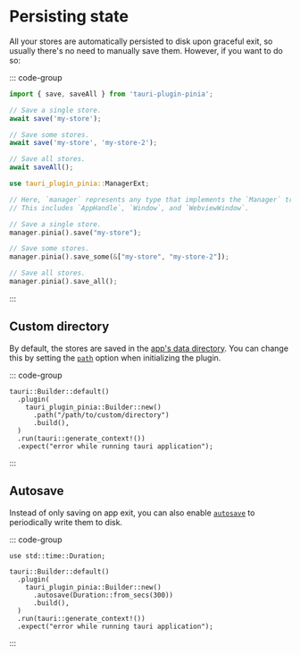 # Persisting state

All your stores are automatically persisted to disk upon graceful exit, so usually there's no need to manually save them. However, if you want to do so:

::: code-group

```ts [JavaScript]
import { save, saveAll } from 'tauri-plugin-pinia';

// Save a single store.
await save('my-store');

// Save some stores.
await save('my-store', 'my-store-2');

// Save all stores.
await saveAll();
```

```rust [Rust]
use tauri_plugin_pinia::ManagerExt;

// Here, `manager` represents any type that implements the `Manager` trait provided by Tauri.
// This includes `AppHandle`, `Window`, and `WebviewWindow`.

// Save a single store.
manager.pinia().save("my-store");

// Save some stores.
manager.pinia().save_some(&["my-store", "my-store-2"]);

// Save all stores.
manager.pinia().save_all();
```

:::

## Custom directory

By default, the stores are saved in the [app's data directory](https://docs.rs/tauri/latest/tauri/path/struct.PathResolver.html#method.app_data_dir). You can change this by setting the [`path`](https://docs.rs/tauri-plugin-pinia/latest/tauri_plugin_pinia/struct.Builder.html#method.path) option when initializing the plugin.

::: code-group

```rust{4} [src-tauri/src/main.rs]
tauri::Builder::default()
  .plugin(
    tauri_plugin_pinia::Builder::new()
      .path("/path/to/custom/directory")
      .build(),
  )
  .run(tauri::generate_context!())
  .expect("error while running tauri application");

```

:::

## Autosave

Instead of only saving on app exit, you can also enable [`autosave`](https://docs.rs/tauri-plugin-pinia/latest/tauri_plugin_pinia/struct.Builder.html#method.autosave) to periodically write them to disk.

::: code-group

```rust{6} [src-tauri/src/main.rs]
use std::time::Duration;

tauri::Builder::default()
  .plugin(
    tauri_plugin_pinia::Builder::new()
      .autosave(Duration::from_secs(300))
      .build(),
  )
  .run(tauri::generate_context!())
  .expect("error while running tauri application");

```

:::
